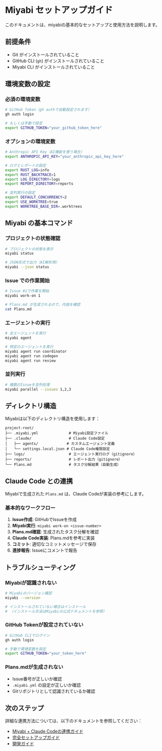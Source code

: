 # Miyabi セットアップガイド

このドキュメントは、miyabiの基本的なセットアップと使用方法を説明します。

## 前提条件

- Git がインストールされていること
- GitHub CLI (`gh`) がインストールされていること
- Miyabi CLI がインストールされていること

## 環境変数の設定

### 必須の環境変数

```bash
# GitHub Token（gh authで自動設定されます）
gh auth login

# もしくは手動で設定
export GITHUB_TOKEN="your_github_token_here"
```

### オプションの環境変数

```bash
# Anthropic API Key（AI機能を使う場合）
export ANTHROPIC_API_KEY="your_anthropic_api_key_here"

# ログとレポートの設定
export RUST_LOG=info
export RUST_BACKTRACE=1
export LOG_DIRECTORY=logs
export REPORT_DIRECTORY=reports

# 並列実行の設定
export DEFAULT_CONCURRENCY=2
export USE_WORKTREE=true
export WORKTREE_BASE_DIR=.worktrees
```

## Miyabi の基本コマンド

### プロジェクトの状態確認

```bash
# プロジェクトの状態を表示
miyabi status

# JSON形式で出力（AI解析用）
miyabi --json status
```

### Issue での作業開始

```bash
# Issue #1で作業を開始
miyabi work-on 1

# Plans.md が生成されるので、内容を確認
cat Plans.md
```

### エージェントの実行

```bash
# 全エージェントを実行
miyabi agent

# 特定のエージェントを実行
miyabi agent run coordinator
miyabi agent run codegen
miyabi agent run review
```

### 並列実行

```bash
# 複数のIssueを並列処理
miyabi parallel --issues 1,2,3
```

## ディレクトリ構造

Miyabiは以下のディレクトリ構造を使用します：

```
project-root/
├── .miyabi.yml              # Miyabi設定ファイル
├── .claude/                 # Claude Code設定
│   ├── agents/             # カスタムエージェント定義
│   └── settings.local.json # Claude Code権限設定
├── logs/                    # エージェント実行ログ（gitignore）
├── reports/                 # レポート出力（gitignore）
└── Plans.md                 # タスク分解結果（自動生成）
```

## Claude Code との連携

Miyabiで生成された `Plans.md` は、Claude Codeが実装の参考にします。

### 基本的なワークフロー

1. **Issue作成**: GitHubでIssueを作成
2. **Miyabi実行**: `miyabi work-on <issue-number>`
3. **Plans.md確認**: 生成されたタスク分解を確認
4. **Claude Code実装**: Plans.mdを参考に実装
5. **コミット**: 適切なコミットメッセージで保存
6. **進捗報告**: Issueにコメントで報告

## トラブルシューティング

### Miyabiが認識されない

```bash
# Miyabiのバージョン確認
miyabi --version

# インストールされていない場合はインストール
# （インストール方法はMiyabiの公式ドキュメントを参照）
```

### GitHub Tokenが設定されていない

```bash
# GitHub CLIでログイン
gh auth login

# 手動で環境変数を設定
export GITHUB_TOKEN="your_token_here"
```

### Plans.mdが生成されない

- Issue番号が正しいか確認
- `.miyabi.yml` の設定が正しいか確認
- Gitリポジトリとして認識されているか確認

## 次のステップ

詳細な連携方法については、以下のドキュメントを参照してください：

- [Miyabi + Claude Codeの連携ガイド](docs/MIYABI_CLAUDE_COLLABORATION.md)
- [完全セットアップガイド](docs/SETUP.md)
- [開発ガイド](docs/development-guide.md)
